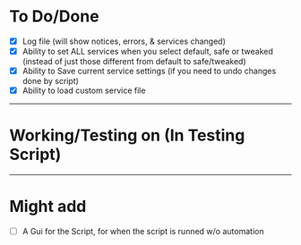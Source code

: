 # To Do/Done
- [X] Log file (will show notices, errors, & services changed)
- [X] Ability to set ALL services when you select default, safe or tweaked (instead of just those different from default to safe/tweaked)
- [X] Ability to Save current service settings (if you need to undo changes done by script)
- [X] Ability to load custom service file

-------------------------------------------------------------------------------------------------------------
# Working/Testing on (In Testing Script)


-------------------------------------------------------------------------------------------------------------
# Might add
- [ ] A Gui for the Script, for when the script is runned w/o automation
